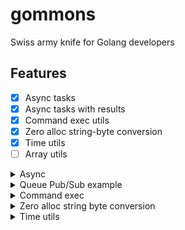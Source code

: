 # gommons

Swiss army knife for Golang developers

## Features

- [X] Async tasks
- [X] Async tasks with results
- [X] Command exec utils
- [X] Zero alloc string-byte conversion
- [X] Time utils
- [ ] Array utils

<details>
<summary>Async</summary>

#### Async tasks

```go
New().Task(
    func () {
        a = 1
        fmt.Println("1")
    }, func () {
        b = 1
        fmt.Println("2")
    }).Await()
```

#### Async tasks with results

```go
results := NewAsyncWorkWithResult[int]().TaskWithResult(
    func() int {
        return 5
    }, func() int {
        return 11
    }).AwaitResult()
```

</details>

<details>
<summary>Queue Pub/Sub example</summary>

Queue acts as a non-blocking message queue backing with unbuffered channel.
Publish/Subscribe functions are not blocks code execution.

```go
q := NewQueue[int]()
q.Publish(context.Background(), 1)
q.Publish(context.Background(), 2)

q.Subscribe(context.Background(), func(data int) {
	fmt.Println("data readed ", data)
})

<-make(chan struct{})
```

You can also give timeout to both message publish and subscribe functions:

```go
q := NewQueue[int]()
ctx, cancel := context.WithTimeout(context.Background(), 3*time.Second)
defer cancel()
q.Publish(context.Background(), 1)
q.Publish(ctx, 2)

q.Subscribe(ctx, func(data int) {
	fmt.Println("data readed ", data)
})

<-make(chan struct{})
```

</details>

<details>
<summary>Command exec</summary>

#### Run posix command and get output as byte array

```go
out := Exec("echo", "test")
```

#### Run posix command with pipes

```go
strReader := strings.NewReader("hello world")

outWriter := bytes.NewBuffer(nil)
errWriter := bytes.NewBuffer(nil)

ExecPipe(strReader, outWriter, errWriter, "echo", "test")
outputStr := outWriter.String()
```

</details>

<details>
<summary>Zero alloc string byte conversion</summary>

#### String to byte array zero allocation

```go
str := String([]byte("test"))
```
#### Byte to string

```go
byteArr := Byte("test")
```

</details>

<details>
<summary>Time utils</summary>

#### Function execution elapsed time utility

```go
elapsedTime := ElapsedTime(func() {
	time.Sleep(100 * time.Millisecond)
})
```
	

</details>

